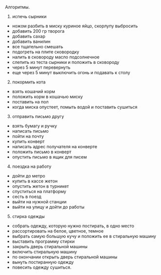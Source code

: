 Алгоритмы.
1) испечь сырники
- ножом разбить в миску куриное яйцо, скорлупу выбросить
- добавить 200 гр творога
- добавить сахар
- добавить ванилин
- все тщательно смешать
- подогреть на плите сковородку
- налить в сковороду масло подсолнечное
- слепить из теста сырники и положить в сковороду
- через 5 минут перевернуть
- еще через 5 минут выключить огонь и подавать к столу 

2) покормить кота
- взять кошачий корм
- положить корм в кошачью миску
- поставить на пол
- когда миска опустеет, помыть водой и поставить сушиться

3) отправить письмо другу
- взять бумагу и ручку
- написать письмо
- пойти на почту
- купить конверт
- написать адрес получателя на конверте
- положить письмо в конверт
- опустить письмо в ящик для писем

4) поездка на работу
- дойти до метро
- купить в кассе жетон
- опустить жетон в турникет
- спуститься на платформу
- сесть в поезд
- выйти на нужной станции
- выйти на улицу и дойти до работы

5) стирка одежды
- собрать одежду, которую нужно постирать, в одно место
- рассортировать на белое, цветное, темное
- выбрать самую большую кучу и положить ее в стиральную машину
- выставить программу стирки
- закрыть дверь стиральной машины
- включить стиральную машину
- по окончании открыть дверь стиральной машины
- вынуть постиранную одежду
- повесить одежду сушиться.

